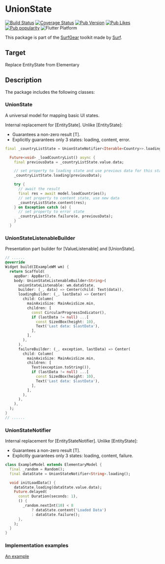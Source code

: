 # UnionState
[![Build Status](https://shields.io/github/actions/workflow/status/surfstudio/flutter-union-state/main.yml?logo=github&logoColor=white)](https://github.com/surfstudio/flutter-union-state)
[![Coverage Status](https://img.shields.io/codecov/c/github/surfstudio/flutter-union-state?logo=codecov&logoColor=white)](https://codecov.io/gh/surfstudio/flutter-union-state)
[![Pub Version](https://img.shields.io/pub/v/union_state?logo=dart&logoColor=white)](https://pub.dev/packages/union_state)
[![Pub Likes](https://badgen.net/pub/likes/union_state)](https://pub.dev/packages/union_state)
[![Pub popularity](https://badgen.net/pub/popularity/union_state)](https://pub.dev/packages/union_state/score)
![Flutter Platform](https://badgen.net/pub/flutter-platform/union_state)

This package is part of the [SurfGear](https://github.com/surfstudio/SurfGear) toolkit made by [Surf](https://surf.dev).

## Target

Replace EntityState from Elementary

## Description

The package includes the following classes:

### UnionState
A universal model for mapping basic UI states.

Internal replacement for [EntityState]. Unlike [EntityState]:
 * Guarantees a non-zero result [T].
 * Explicitly guarantees only 3 states: loading, content, error.

```dart
final _countryListState = UnionStateNotifier<Iterable<Country>>.loading();

  Future<void> _loadCountryList() async {
    final previousData = _countryListState.value.data;

    // set property to loading state and use previous data for this state
    _countryListState.loading(previousData);

    try {
      // await the result
      final res = await model.loadCountries();
      // set property to content state, use new data
      _countryListState.content(res);
    } on Exception catch (e) {
      // set property to error state
      _countryListState.failure(e, previousData);
    }
  }
```

### UnionStateListenableBuilder

Presentation part builder for [ValueListenable] and [UnionState].

```dart
// ......
@override
Widget build(IExampleWM wm) {
  return Scaffold(
    appBar: AppBar(),
    body: UnionStateListenableBuilder<String>(
      unionStateListenable: wm.dataState,
      builder: (_, data) => Center(child: Text(data)),
      loadingBuilder: (_, lastData) => Center(
        child: Column(
          mainAxisSize: MainAxisSize.min,
          children: [
            const CircularProgressIndicator(),
            if (lastData != null) ...[
              const SizedBox(height: 10),
              Text('Last data: $lastData'),
            ],
          ],
        ),
      ),
      failureBuilder: (_, exception, lastData) => Center(
        child: Column(
          mainAxisSize: MainAxisSize.min,
          children: [
            Text(exception.toString()),
            if (lastData != null) ...[
              const SizedBox(height: 10),
              Text('Last data: $lastData'),
            ],
          ],
        ),
      ),
    ),
  );
}
// ......
```

### UnionStateNotifier

Internal replacement for [EntityStateNotifier]. Unlike [EntityState]:
 * Guarantees a non-zero result [T].
 * Explicitly guarantees only 3 states: loading, content, failure.

```dart
class ExampleModel extends ElementaryModel {
  final _random = Random();
  final dataState = UnionStateNotifier<String>.loading();

  void initLoadData() {
    dataState.loading(dataState.value.data);
    Future.delayed(
      const Duration(seconds: 1),
      () {
        _random.nextInt(10) < 8
            ? dataState.content('Loaded Data')
            : dataState.failure();
      },
    );
  }
}
```

### Implementation examples

[An example](https://github.com/surfstudio/flutter-union-state/tree/main/example)